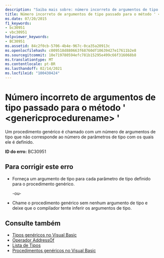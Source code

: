 ```yaml
---
description: "Saiba mais sobre: número incorreto de argumentos de tipo passado para o método ' <genericprocedurename> '"
title: Número incorreto de argumentos de tipo passado para o método ' <genericprocedurename> '
ms.date: 07/20/2015
f1_keywords:
- bc30951
- vbc30951
helpviewer_keywords:
- BC30951
ms.assetid: 84c2f0cb-5706-4b4e-967c-0ca35a20913c
ms.openlocfilehash: c009518d880663f68760df10639427e17611b2e8
ms.sourcegitcommit: 10e719780594efc781b15295e499c66f316068b8
ms.translationtype: MT
ms.contentlocale: pt-BR
ms.lasthandoff: 02/14/2021
ms.locfileid: "100430424"
---
```

# <a name="wrong-number-of-type-arguments-passed-to-method-genericprocedurename"></a>Número incorreto de argumentos de tipo passado para o método ' \<genericprocedurename> '

Um procedimento genérico é chamado com um número de argumentos de tipo que não corresponde ao número de parâmetros de tipo com os quais ele é definido.  
  
 **ID do erro:** BC30951  
  
## <a name="to-correct-this-error"></a>Para corrigir este erro  
  
- Forneça um argumento de tipo para cada parâmetro de tipo definido para o procedimento genérico.  
  
     -ou-  
  
- Chame o procedimento genérico sem nenhum argumento de tipo e deixe que o compilador tente inferir os argumentos de tipo.  
  
## <a name="see-also"></a>Consulte também

- [Tipos genéricos no Visual Basic](../programming-guide/language-features/data-types/generic-types.md)
- [Operador AddressOf](../language-reference/operators/addressof-operator.md)
- [Lista de Tipos](../language-reference/statements/type-list.md)
- [Procedimentos genéricos no Visual Basic](../programming-guide/language-features/data-types/generic-procedures.md)
